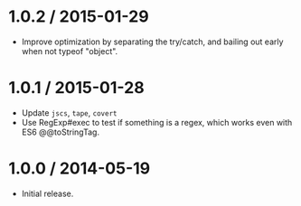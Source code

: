 1.0.2 / 2015-01-29
=================
  * Improve optimization by separating the try/catch, and bailing out early when not typeof "object".

1.0.1 / 2015-01-28
=================
  * Update `jscs`, `tape`, `covert`
  * Use RegExp#exec to test if something is a regex, which works even with ES6 @@toStringTag.

1.0.0 / 2014-05-19
=================
  * Initial release.
